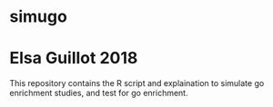 # simugo
# Elsa Guillot 2018

This repository contains the R script and explaination to simulate go enrichment studies, and test for go enrichment.

